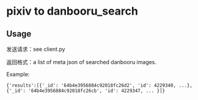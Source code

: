 # pixiv to danbooru_search

## Usage
发送请求：see client.py

返回格式：a list of meta json of searched danbooru images. 

Example:
```
{'results':[{'_id': '64b4e3956884c92018fc26d2', 'id': 4229340, ...}, {'_id': '64b4e3956884c92018fc26cb', 'id': 4229347, ... }]}
```
